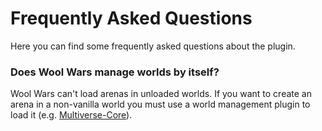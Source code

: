 # Frequently Asked Questions

Here you can find some frequently asked questions about the plugin.

### Does Wool Wars manage worlds by itself?

Wool Wars can't load arenas in unloaded worlds. If you want to create an arena in a non-vanilla world you must use a world management plugin to load it (e.g. [Multiverse-Core](https://dev.bukkit.org/projects/multiverse-core)).